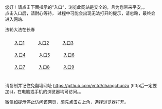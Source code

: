 您好！请点击下面指示的“入口”，浏览此网站是安全的，且为您带来平安。。 <br/>
点击入口后，请耐心等待， 过程中可能会出现无法打开的提示，请忽略，最终会进入网站. </br>

法轮大法在长春<br/>
<div style="padding:10px"><a style="margin:20px" target="_blank" href="https://d11qhmv0wbk1xo.cloudfront.net/2Qpsp?axguccab" id="ccLink1" rel="nofollow">入口1</a> <a target="_blank" style="margin:20px" href="https://d21m5i9di7zs0o.cloudfront.net/2Qpsp?nwljusbr" id="ccLink2" rel="nofollow">入口2</a> <a style="margin:20px" target="_blank" href="https://d3nnh9n8s5klns.cloudfront.net/2Qpsp?xxuaif" id="ccLink3" rel="nofollow">入口3</a></div>

<div style="padding:10px" ><a style="margin:20px" target="_blank" href="https://d11qhmv0wbk1xo.cloudfront.net/2Qpsp?axguccab" id="ccLink4" rel="nofollow">入口4</a> <a style="margin:20px" href="https://d21m5i9di7zs0o.cloudfront.net/2Qpsp?nwljusbr" target="_blank" id="ccLink5" rel="nofollow">入口5</a> <a style="margin:20px" href="https://d3nnh9n8s5klns.cloudfront.net/2Qpsp?xxuaif" target="_blank" id="ccLink6" rel="nofollow">入口6</a></div>

<div style="padding:10px"><a style="margin:20px" target="_blank" href="https://d11qhmv0wbk1xo.cloudfront.net/2Qpsp?axguccab" id="ccLink7" rel="nofollow">入口7</a> <a style="margin:20px" href="https://d21m5i9di7zs0o.cloudfront.net/2Qpsp?nwljusbr" target="_blank" id="ccLink8" rel="nofollow">入口8</a> <a style="margin:20px" target="_blank" href="https://d3nnh9n8s5klns.cloudfront.net/2Qpsp?xxuaif" id="ccLink9" rel="nofollow">入口9</a></div>

<br/>



请复制并记住免翻墙网址 https://github.com/yntd/changchunzx (http后一定要加s)，在电脑或手机的浏览器均可访问。。<br/>

微信如提示停止访问该网页，须先点击右上角，选择浏览器打开。
